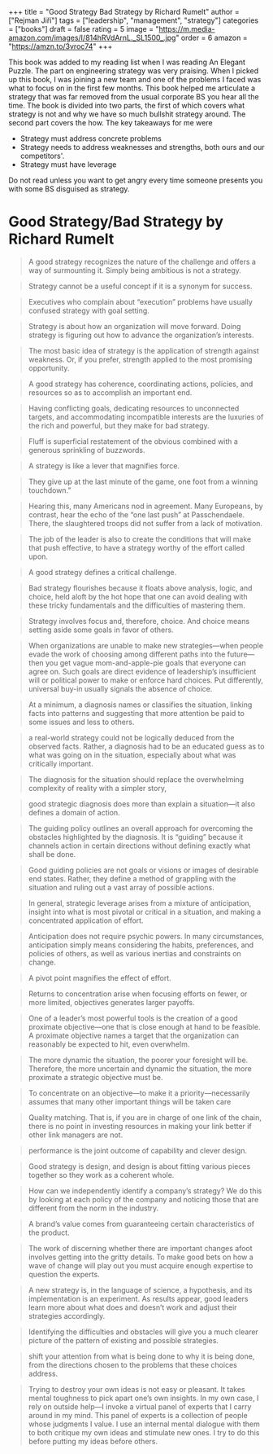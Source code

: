 +++
title = "Good Strategy Bad Strategy by Richard Rumelt"
author = ["Rejman Jiří"]
tags = ["leadership", "management", "strategy"]
categories = ["books"]
draft = false
rating = 5
image = "https://m.media-amazon.com/images/I/814hRVdArnL._SL1500_.jpg"
order = 6
amazon = "https://amzn.to/3vroc74"
+++

This book was added to my reading list when I was reading An Elegant Puzzle. The part on engineering strategy was very praising. When I picked up this book, I was joining a new team and one of the problems I faced was what to focus on in the first few months. This book helped me articulate a strategy that was far removed from the usual corporate BS you hear all the time. The book is divided into two parts, the first of which covers what strategy is not and why we have so much bullshit strategy around. The second part covers the how. The key takeaways for me were
- Strategy must address concrete problems
- Strategy needs to address weaknesses and strengths, both ours and our competitors'.
- Strategy must have leverage

Do not read unless you want to get angry every time someone presents you with some BS disguised as strategy.


<!--more-->

# Good Strategy/Bad Strategy by Richard Rumelt

> A good strategy recognizes the nature of the challenge and offers a way of surmounting it. Simply being ambitious is not a strategy.



> Strategy cannot be a useful concept if it is a synonym for success.



> Executives who complain about “execution” problems have usually confused strategy with goal setting.



> Strategy is about how an organization will move forward. Doing strategy is figuring out how to advance the organization’s interests.



> The most basic idea of strategy is the application of strength against weakness. Or, if you prefer, strength applied to the most promising opportunity.



> A good strategy has coherence, coordinating actions, policies, and resources so as to accomplish an important end.

> Having conflicting goals, dedicating resources to unconnected targets, and accommodating incompatible interests are the luxuries of the rich and powerful, but they make for bad strategy.



> Fluff is superficial restatement of the obvious combined with a generous sprinkling of buzzwords.


> A strategy is like a lever that magnifies force.


> They give up at the last minute of the game, one foot from a winning touchdown.”


> Hearing this, many Americans nod in agreement. Many Europeans, by contrast, hear the echo of the “one last push” at Passchendaele. There, the slaughtered troops did not suffer from a lack of motivation.


> The job of the leader is also to create the conditions that will make that push effective, to have a strategy worthy of the effort called upon.


> A good strategy defines a critical challenge.

> Bad strategy flourishes because it floats above analysis, logic, and choice, held aloft by the hot hope that one can avoid dealing with these tricky fundamentals and the difficulties of mastering them.


> Strategy involves focus and, therefore, choice. And choice means setting aside some goals in favor of others.

> When organizations are unable to make new strategies—when people evade the work of choosing among different paths into the future—then you get vague mom-and-apple-pie goals that everyone can agree on. Such goals are direct evidence of leadership’s insufficient will or political power to make or enforce hard choices. Put differently, universal buy-in usually signals the absence of choice.


> At a minimum, a diagnosis names or classifies the situation, linking facts into patterns and suggesting that more attention be paid to some issues and less to others.


> a real-world strategy could not be logically deduced from the observed facts. Rather, a diagnosis had to be an educated guess as to what was going on in the situation, especially about what was critically important.


> The diagnosis for the situation should replace the overwhelming complexity of reality with a simpler story,


> good strategic diagnosis does more than explain a situation—it also defines a domain of action.


> The guiding policy outlines an overall approach for overcoming the obstacles highlighted by the diagnosis. It is “guiding” because it channels action in certain directions without defining exactly what shall be done.


> Good guiding policies are not goals or visions or images of desirable end states. Rather, they define a method of grappling with the situation and ruling out a vast array of possible actions.

> In general, strategic leverage arises from a mixture of anticipation, insight into what is most pivotal or critical in a situation, and making a concentrated application of effort.

> Anticipation does not require psychic powers. In many circumstances, anticipation simply means considering the habits, preferences, and policies of others, as well as various inertias and constraints on change.


> A pivot point magnifies the effect of effort.



> Returns to concentration arise when focusing efforts on fewer, or more limited, objectives generates larger payoffs.


> One of a leader’s most powerful tools is the creation of a good proximate objective—one that is close enough at hand to be feasible. A proximate objective names a target that the organization can reasonably be expected to hit, even overwhelm.

> The more dynamic the situation, the poorer your foresight will be. Therefore, the more uncertain and dynamic the situation, the more proximate a strategic objective must be.

> To concentrate on an objective—to make it a priority—necessarily assumes that many other important things will be taken care


> Quality matching. That is, if you are in charge of one link of the chain, there is no point in investing resources in making your link better if other link managers are not.

> performance is the joint outcome of capability and clever design.


>  Good strategy is design, and design is about fitting various pieces together so they work as a coherent whole.


> How can we independently identify a company’s strategy? We do this by looking at each policy of the company and noticing those that are different from the norm in the industry.


> A brand’s value comes from guaranteeing certain characteristics of the product.


> The work of discerning whether there are important changes afoot involves getting into the gritty details. To make good bets on how a wave of change will play out you must acquire enough expertise to question the experts.


> A new strategy is, in the language of science, a hypothesis, and its implementation is an experiment. As results appear, good leaders learn more about what does and doesn’t work and adjust their strategies accordingly.

> Identifying the difficulties and obstacles will give you a much clearer picture of the pattern of existing and possible strategies.

> shift your attention from what is being done to why it is being done, from the directions chosen to the problems that these choices address.

> Trying to destroy your own ideas is not easy or pleasant. It takes mental toughness to pick apart one’s own insights. In my own case, I rely on outside help—I invoke a virtual panel of experts that I carry around in my mind. This panel of experts is a collection of people whose judgments I value. I use an internal mental dialogue with them to both critique my own ideas and stimulate new ones. I try to do this before putting my ideas before others.
